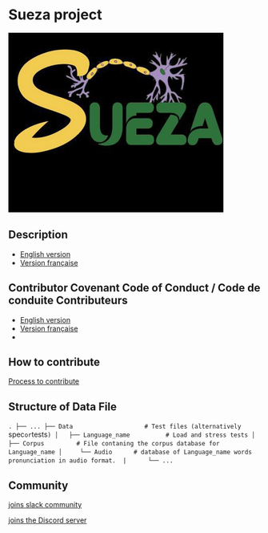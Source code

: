 # Sueza project
![fg](./images/sueza.jpg)

## Description

* [English version](./README-en.md)
* [Version française](./README-fr.md) 

## Contributor Covenant Code of Conduct / Code de conduite Contributeurs
  
* [English version](https://github.com/B23579/Sueza_project/blob/main/CODE_OF_CONDUCT-en.md)
* [Version française ](https://github.com/B23579/Sueza_project/blob/main/CODE_OF_CONDUCT-fr.md) 
*
## How to contribute 
[Process to contribute](https://github.com/B23579/Sueza_project/blob/main/CONTRIBUTING-en.md)

## Structure of Data File
  `.
    ├── ...
    ├── Data                    # Test files (alternatively `spec` or `tests`)
    │   ├── Language_name          # Load and stress tests
    │     ├── Corpus         # File contaning the corpus database for Language_name
    │     └── Audio      # database of Language_name words pronunciation in audio format. 
    |     
    └── ...
    `

## Community


[joins slack community](https://join.slack.com/t/suezaproject/shared_invite/zt-16inb8g5x-zlloXg1tMc6OyuCkIh6WHQ)


[joins the Discord server](https://discord.gg/dkybZNCD)


